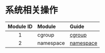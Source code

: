 # 系统相关操作

| Module ID | Module    | Guide                     |
|:---------:|:----------|:--------------------------|
|     1     | cgroup    | [cgroup](cgroup.md)       |
|     2     | namespace | [namespace](namespace.md) |

